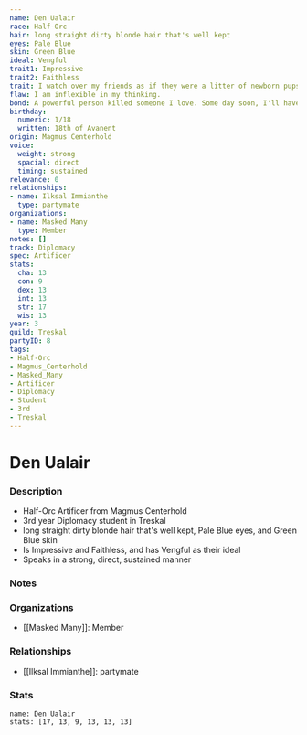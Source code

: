 ```yaml
---
name: Den Ualair
race: Half-Orc
hair: long straight dirty blonde hair that's well kept
eyes: Pale Blue
skin: Green Blue
ideal: Vengful
trait1: Impressive
trait2: Faithless
trait: I watch over my friends as if they were a litter of newborn pups.
flaw: I am inflexible in my thinking.
bond: A powerful person killed someone I love. Some day soon, I'll have my revenge.
birthday:
  numeric: 1/18
  written: 18th of Avanent
origin: Magmus Centerhold
voice:
  weight: strong
  spacial: direct
  timing: sustained
relevance: 0
relationships:
- name: Ilksal Immianthe
  type: partymate
organizations:
- name: Masked Many
  type: Member
notes: []
track: Diplomacy
spec: Artificer
stats:
  cha: 13
  con: 9
  dex: 13
  int: 13
  str: 17
  wis: 13
year: 3
guild: Treskal
partyID: 8
tags:
- Half-Orc
- Magmus_Centerhold
- Masked_Many
- Artificer
- Diplomacy
- Student
- 3rd
- Treskal
---
```

# Den Ualair
### Description
- Half-Orc Artificer from Magmus Centerhold
- 3rd year Diplomacy student in Treskal
- long straight dirty blonde hair that's well kept, Pale Blue eyes, and Green Blue skin
- Is Impressive and Faithless, and has Vengful as their ideal
- Speaks in a strong, direct, sustained manner

### Notes

### Organizations
- [[Masked Many]]: Member

### Relationships
- [[Ilksal Immianthe]]: partymate

### Stats
```statblock
name: Den Ualair
stats: [17, 13, 9, 13, 13, 13]
```